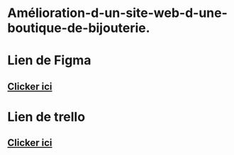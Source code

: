 # Amélioration-d-un-site-web-d-une-boutique-de-bijouterie.


# Lien de Figma
## [Clicker ici](https://www.figma.com/file/v2lxnGdvrIhD9SYBSZMy95/Brief-2?node-id=22%3A1274)
 
# Lien de trello
## [Clicker ici](https://trello.com/b/rpQXnVCE/aa)

